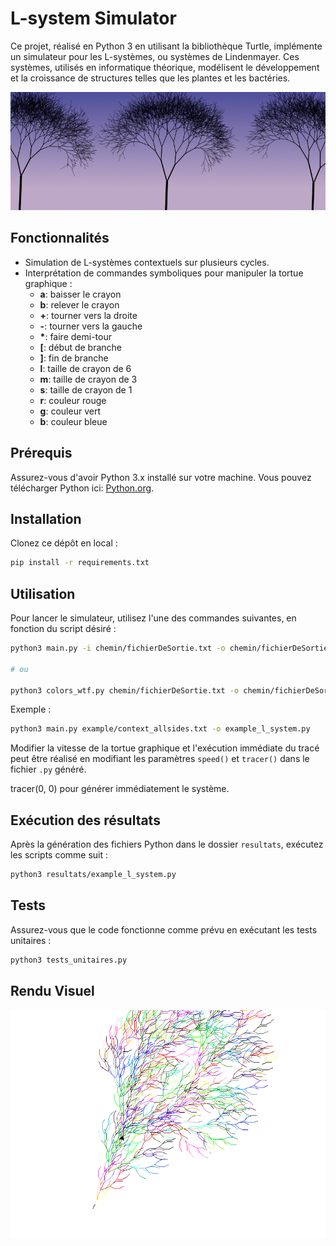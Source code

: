 # L-system Simulator

Ce projet, réalisé en Python 3 en utilisant la bibliothèque Turtle, implémente un simulateur pour les L-systèmes, ou systèmes de Lindenmayer. Ces systèmes, utilisés en informatique théorique, modélisent le développement et la croissance de structures telles que les plantes et les bactéries.

![Intro](docs/generating-trees.png)

## Fonctionnalités

- Simulation de L-systèmes contextuels sur plusieurs cycles.
- Interprétation de commandes symboliques pour manipuler la tortue graphique :
  - **a**: baisser le crayon
  - **b**: relever le crayon
  - **+**: tourner vers la droite
  - **-**: tourner vers la gauche
  - **\***: faire demi-tour
  - **[**: début de branche
  - **]**: fin de branche
  - **l**: taille de crayon de 6
  - **m**: taille de crayon de 3
  - **s**: taille de crayon de 1
  - **r**: couleur rouge
  - **g**: couleur vert
  - **b**: couleur bleue

## Prérequis

Assurez-vous d'avoir Python 3.x installé sur votre machine. Vous pouvez télécharger Python ici: [Python.org](https://www.python.org/downloads/).

## Installation

Clonez ce dépôt en local :

```bash
pip install -r requirements.txt
```

## Utilisation

Pour lancer le simulateur, utilisez l'une des commandes suivantes, en fonction du script désiré :

```bash
python3 main.py -i chemin/fichierDeSortie.txt -o chemin/fichierDeSortie.py

# ou

python3 colors_wtf.py chemin/fichierDeSortie.txt -o chemin/fichierDeSortie.py
```

Exemple :

```bash
python3 main.py example/context_allsides.txt -o example_l_system.py
```

Modifier la vitesse de la tortue graphique et l'exécution immédiate du tracé peut être réalisé en modifiant les paramètres `speed()` et `tracer()` dans le fichier `.py` généré.

tracer(0, 0) pour générer immédiatement le système.

## Exécution des résultats

Après la génération des fichiers Python dans le dossier `resultats`, exécutez les scripts comme suit :

```bash
python3 resultats/example_l_system.py
```

## Tests

Assurez-vous que le code fonctionne comme prévu en exécutant les tests unitaires :

```bash
python3 tests_unitaires.py
```

## Rendu Visuel

![Exemple l-system en couleurs](docs/exemple_l_system.png)